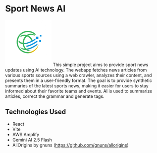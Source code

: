 # Sport News AI
<img src="./public/logo.png" height="150"/>
This simple project aims to provide sport news updates using AI technology.
The webapp fetches news articles from various sports sources using a web crawler, analyzes their content, and presents them in a user-friendly format. 
The goal is to provide synthetic summaries of the latest sports news, making it easier for users to stay informed about their favorite teams and events. 
AI is used to summarize articles, correct the grammar and generate tags.

## Technologies Used
- React
- Vite
- AWS Amplify
- Gemini AI 2.5 Flash
- AllOrigins by gnuns (https://github.com/gnuns/allorigins)
